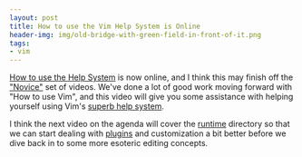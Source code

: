 ```yaml
---
layout: post
title: How to use the Vim Help System is Online
header-img: img/old-bridge-with-green-field-in-front-of-it.png
tags:
- vim
---
```

[How to use the Help System](/vim/vim-tutorial-videos/vim-novice-tutorial-videos#Help) is now online, and I think this may finish off the ["Novice"](/vim/vim-tutorial-videos/vim-novice-tutorial-videos/) set of videos. We've done a lot of good work moving forward with "How to use Vim", and this video will give you some assistance with helping yourself using Vim's [superb help system](http://vimdoc.sourceforge.net/).

I think the next video on the agenda will cover the [runtime](http://vimdoc.sourceforge.net/htmldoc/options.html#'runtimepath') directory so that we can start dealing with [plugins](http://vimdoc.sourceforge.net/htmldoc/usr_05.html#plugin) and customization a bit better before we dive back in to some more esoteric editing concepts.
